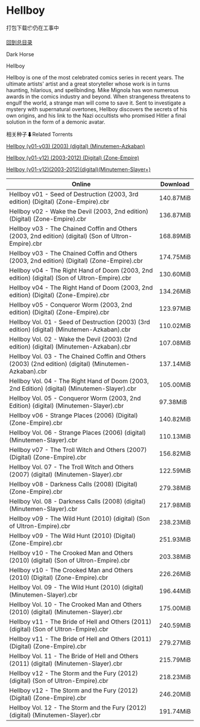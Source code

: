 # Hellboy

打包下载📦仍在工事中

[回到总目录](/Catalogs.md)

Dark Horse

Hellboy

Hellboy is one of the most celebrated comics series in recent years. The ultimate artists' artist and a great storyteller whose work is in turns haunting, hilarious, and spellbinding. Mike Mignola has won numerous awards in the comics industry and beyond. When strangeness threatens to engulf the world, a strange man will come to save it. Sent to investigate a mystery with supernatural overtones, Hellboy discovers the secrets of his own origins, and his link to the Nazi occultists who promised Hitler a final solution in the form of a demonic avatar.





相关种子⬇Related Torrents

[Hellboy (v01-v03) (2003) (digital) (Minutemen-Azkaban)](https://github.com/alicewish/markdown/blob/master/torrent/Hellboy--v01-v03---2003---digital---Minutemen-Azkaban.md)

[Hellboy (v01-v12) (2003-2012) (Digital) (Zone-Empire)](https://github.com/alicewish/markdown/blob/master/torrent/Hellboy--v01-v12---2003-2012---Digital---Zone-Empire.md)

[Hellboy (v01-v12)(2003-2012)(digital)(Minutemen-Slayer+)](https://github.com/alicewish/markdown/blob/master/torrent/Hellboy--v01-v12--2003-2012--digital--Minutemen-Slayer.md)

Online | Download
--- | ---
Hellboy v01 - Seed of Destruction (2003, 3rd edition) (Digital) (Zone-Empire).cbr | 140.87MiB
Hellboy v02 - Wake the Devil (2003, 2nd edition) (Digital) (Zone-Empire).cbr | 136.87MiB
Hellboy v03 - The Chained Coffin and Others (2003, 2nd edition) (digital) (Son of Ultron-Empire).cbr | 168.89MiB
Hellboy v03 - The Chained Coffin and Others (2003, 2nd edition) (Digital) (Zone-Empire).cbr | 174.75MiB
Hellboy v04 - The Right Hand of Doom (2003, 2nd edition) (digital) (Son of Ultron-Empire).cbr | 130.60MiB
Hellboy v04 - The Right Hand of Doom (2003, 2nd edition) (Digital) (Zone-Empire).cbr | 134.26MiB
Hellboy v05 - Conqueror Worm (2003, 2nd edition) (Digital) (Zone-Empire).cbr | 123.97MiB
Hellboy Vol. 01 - Seed of Destruction (2003) (3rd edition) (digital) (Minutemen-Azkaban).cbr | 110.02MiB
Hellboy Vol. 02 - Wake the Devil (2003) (2nd edition) (digital) (Minutemen-Azkaban).cbr | 107.08MiB
Hellboy Vol. 03 - The Chained Coffin and Others (2003) (2nd edition) (digital) (Minutemen-Azkaban).cbr | 137.14MiB
Hellboy Vol. 04 - The Right Hand of Doom (2003, 2nd Edition) (digital) (Minutemen-Slayer).cbr | 105.00MiB
Hellboy Vol. 05 - Conqueror Worm (2003, 2nd Edition) (digital) (Minutemen-Slayer).cbr | 97.38MiB
Hellboy v06 - Strange Places (2006) (Digital) (Zone-Empire).cbr | 140.82MiB
Hellboy Vol. 06 - Strange Places (2006) (digital) (Minutemen-Slayer).cbr | 110.13MiB
Hellboy v07 - The Troll Witch and Others (2007) (Digital) (Zone-Empire).cbr | 156.82MiB
Hellboy Vol. 07 - The Troll Witch and Others (2007) (digital) (Minutemen-Slayer).cbr | 122.59MiB
Hellboy v08 - Darkness Calls (2008) (Digital) (Zone-Empire).cbr | 279.38MiB
Hellboy Vol. 08 - Darkness Calls (2008) (digital) (Minutemen-Slayer).cbr | 217.98MiB
Hellboy v09 - The Wild Hunt (2010) (digital) (Son of Ultron-Empire).cbr | 238.23MiB
Hellboy v09 - The Wild Hunt (2010) (Digital) (Zone-Empire).cbr | 251.93MiB
Hellboy v10 - The Crooked Man and Others (2010) (digital) (Son of Ultron-Empire).cbr | 203.38MiB
Hellboy v10 - The Crooked Man and Others (2010) (Digital) (Zone-Empire).cbr | 226.26MiB
Hellboy Vol. 09 - The Wild Hunt (2010) (digital) (Minutemen-Slayer).cbr | 196.44MiB
Hellboy Vol. 10 - The Crooked Man and Others (2010) (digital) (Minutemen-Slayer).cbr | 175.00MiB
Hellboy v11 - The Bride of Hell and Others (2011) (digital) (Son of Ultron-Empire).cbr | 240.59MiB
Hellboy v11 - The Bride of Hell and Others (2011) (Digital) (Zone-Empire).cbr | 279.27MiB
Hellboy Vol. 11 - The Bride of Hell and Others (2011) (digital) (Minutemen-Slayer).cbr | 215.79MiB
Hellboy v12 - The Storm and the Fury (2012) (digital) (Son of Ultron-Empire).cbr | 218.23MiB
Hellboy v12 - The Storm and the Fury (2012) (Digital) (Zone-Empire).cbr | 246.20MiB
Hellboy Vol. 12 - The Storm and the Fury (2012) (digital) (Minutemen-Slayer).cbr | 191.74MiB